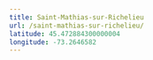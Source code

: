 ```yaml
---
title: Saint-Mathias-sur-Richelieu
url: /saint-mathias-sur-richelieu/
latitude: 45.472884300000004
longitude: -73.2646582
---
```


